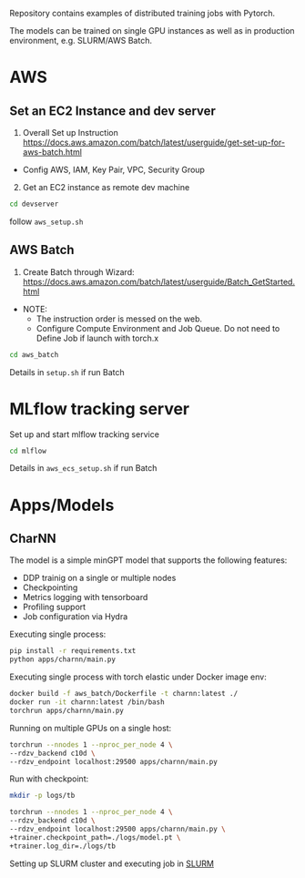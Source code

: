 Repository contains examples of distributed training jobs with Pytorch.

The models can be trained on single GPU instances as well as in production environment, e.g. SLURM/AWS Batch.

# AWS
## Set an EC2 Instance and dev server
1. Overall Set up Instruction https://docs.aws.amazon.com/batch/latest/userguide/get-set-up-for-aws-batch.html
  * Config AWS, IAM, Key Pair, VPC, Security Group
2. Get an EC2 instance as remote dev machine

```bash
cd devserver
```
follow `aws_setup.sh`

## AWS Batch
1. Create Batch through Wizard: https://docs.aws.amazon.com/batch/latest/userguide/Batch_GetStarted.html
  * NOTE: 
    * The instruction order is messed on the web.  
    * Configure Compute Environment and Job Queue. Do not need to Define Job if launch with torch.x

```bash
cd aws_batch
```

Details in `setup.sh` if run Batch

# MLflow tracking server
Set up and start mlflow tracking service

```bash
cd mlflow
```
Details in `aws_ecs_setup.sh` if run Batch

# Apps/Models
## CharNN

The model is a simple minGPT model that supports the following features:

* DDP trainig on a single or multiple nodes
* Checkpointing
* Metrics logging with tensorboard
* Profiling support
* Job configuration via Hydra

Executing single process:

```bash
pip install -r requirements.txt
python apps/charnn/main.py
```

Executing single process with torch elastic under Docker image env:
```bash
docker build -f aws_batch/Dockerfile -t charnn:latest ./
docker run -it charnn:latest /bin/bash
torchrun apps/charnn/main.py
```

Running on multiple GPUs on a single host:

```bash
torchrun --nnodes 1 --nproc_per_node 4 \
--rdzv_backend c10d \
--rdzv_endpoint localhost:29500 apps/charnn/main.py
```

Run with checkpoint:

```bash
mkdir -p logs/tb

torchrun --nnodes 1 --nproc_per_node 4 \
--rdzv_backend c10d \
--rdzv_endpoint localhost:29500 apps/charnn/main.py \
+trainer.checkpoint_path=./logs/model.pt \
+trainer.log_dir=./logs/tb
```

Setting up SLURM cluster and executing job in [SLURM](slurm/README.md)
